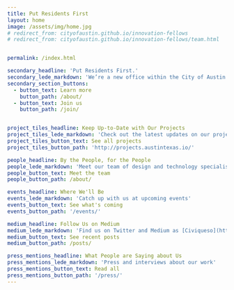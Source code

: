 ```yaml
---
title: Put Residents First
layout: home
image: /assets/img/home.jpg
# redirect_from: cityofaustin.github.io/innovation-fellows
# redirect_from: cityofaustin.github.io/innovation-fellows/team.html


permalink: /index.html

secondary_headline: 'Put Residents First.'
secondary_lede_markdown: 'We’re a new office within the City of Austin that’s dedicated to designing and building services for residents that grow and adapt with their needs.'
secondary_section_buttons:
  - button_text: Learn more
    button_path: /about/
  - button_text: Join us
    button_path: /join/


project_tiles_headline: Keep Up-to-Date with Our Projects
project_tiles_lede_markdown: 'Check out the latest updates on our projects at [projects.austintexas.io](http://projects.austintexas.io)'
project_tiles_button_text: See all projects
project_tiles_button_path: 'http://projects.austintexas.io/'

people_headline: By the People, for the People
people_lede_markdown: 'Meet our team of design and technology specialists committed to improving services for our residents'
people_button_text: Meet the team
people_button_path: /about/

events_headline: Where We'll Be
events_lede_markdown: 'Catch up with us at upcoming events'
events_button_text: See what's coming
events_button_path: '/events/'

medium_headline: Follow Us on Medium
medium_lede_markdown: 'Find us on Twitter and Medium as [Civiqueso](https://twitter.com/civiqueso/)'
medium_button_text: See recent posts
medium_button_path: /posts/

press_mentions_headline: What People are Saying about Us
press_mentions_lede_markdown: 'Press and interviews about our work'
press_mentions_button_text: Read all
press_mentions_button_path: '/press/'
---
```

